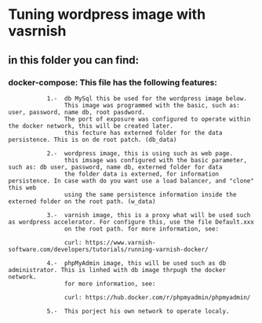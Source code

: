 # Tuning wordpress image with vasrnish

## in this folder you can find:
### docker-compose: This file has the following features:
               1.-  db MySql this be used for the wordpress image below.
                    This image was programmed with the basic, such as: user, password, name db, root pasdword.
                    The port of exposure was configured to operate within  the docker network, this will be created later.
                    this fecture has externed folder for the data persistence. This is on de root patch. (db_data)
  
               2.-  wordpress image, this is using such as web page.
                    this imsage was configured with the basic parameter, such as: db user, password, name db, externed folder for data
                    the folder data is externed, for information persistence. In case wath do you want use a load balancer, and "clone" this web
                    using the same persistence information inside the externed folder on the root path. (w_data)

               3.-  varnish image, this is a proxy what will be used such as wordpress accelerator. For configure this, use the file Default.xxx
                    on the root path. for more information, see:
 
                    curl: https://www.varnish-software.com/developers/tutorials/running-varnish-docker/

               4.-  phpMyAdmin image, this will be used such as db administrator. This is linhed with db image thrpugh the docker network. 
                    for more information, see:
                 
                    curl: https://hub.docker.com/r/phpmyadmin/phpmyadmin/
               
               5.-  This porject his own network to operate localy. 
